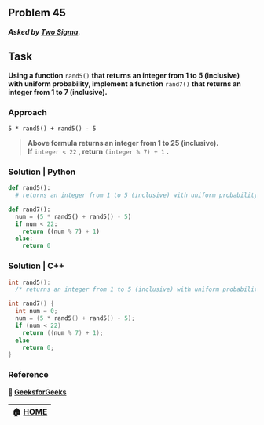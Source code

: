 ## Problem 45
***Asked by [Two Sigma](https://www.twosigma.com/).***
## Task
**Using a function** `rand5()` **that returns an integer from 1 to 5 (inclusive) with uniform probability, implement a function** `rand7()` **that returns an integer from 1 to 7 (inclusive).**

### Approach
```
5 * rand5() + rand5() - 5
```
>**Above formula returns an integer from 1 to 25 (inclusive).**  
>**If** `integer < 22` **, return** `(integer % 7) + 1` **.**  
 
### Solution | Python
```python
def rand5():
  # returns an integer from 1 to 5 (inclusive) with uniform probability

def rand7():
  num = (5 * rand5() + rand5() - 5)
  if num < 22:
    return ((num % 7) + 1)
  else:
    return 0
```
### Solution | C++
```cpp
int rand5():
  /* returns an integer from 1 to 5 (inclusive) with uniform probability */

int rand7() {
  int num = 0;
  num = (5 * rand5() + rand5() - 5);
  if (num < 22)
    return ((num % 7) + 1);
  else
    return 0;
}    
```

### Reference
**:green_book: [GeeksforGeeks](https://www.geeksforgeeks.org/generate-integer-from-1-to-7-with-equal-probability/)**

|**:house: [HOME](https://github.com/theInvincible/Daily-Coding-Problem/)**|
|--------------------------------------------------------------------------|
